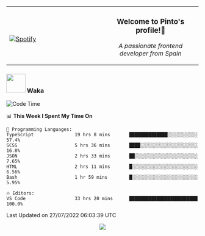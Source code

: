 <table width="100%" align="center"> 
  <tr>
  <td width="50%">
      
&nbsp; <br> [![Spotify](https://novatorem-zeta-rust.vercel.app/api/spotify)](https://open.spotify.com/user/novatorem-zeta-rust)

  </td>
  <td width="50%">
    <h3 align="center">Welcome to Pinto's profile!👋</h3>
    <p align="center"><em>A passionate frontend developer from Spain</em></p>
  </td>
  </table>

### <img src="https://media.giphy.com/media/VgCDAzcKvsR6OM0uWg/giphy.gif" width="50"> Waka

  <!--START_SECTION:waka-->
![Code Time](http://img.shields.io/badge/Code%20Time-711%20hrs%2023%20mins-blue)

📊 **This Week I Spent My Time On** 

```text
💬 Programming Languages: 
TypeScript               19 hrs 8 mins       ██████████████░░░░░░░░░░░   57.4% 
SCSS                     5 hrs 36 mins       ████░░░░░░░░░░░░░░░░░░░░░   16.8% 
JSON                     2 hrs 33 mins       ██░░░░░░░░░░░░░░░░░░░░░░░   7.65% 
HTML                     2 hrs 11 mins       █░░░░░░░░░░░░░░░░░░░░░░░░   6.56% 
Bash                     1 hr 59 mins        █░░░░░░░░░░░░░░░░░░░░░░░░   5.95%

🔥 Editors: 
VS Code                  33 hrs 20 mins      █████████████████████████   100.0%

```


 Last Updated on 27/07/2022 06:03:39 UTC
<!--END_SECTION:waka-->

<div align="center">
<img src="https://github-readme-stats-gilt-tau.vercel.app/api/top-langs/?username=pinto-hub&layout=compact&theme=dracula" />
</div>
